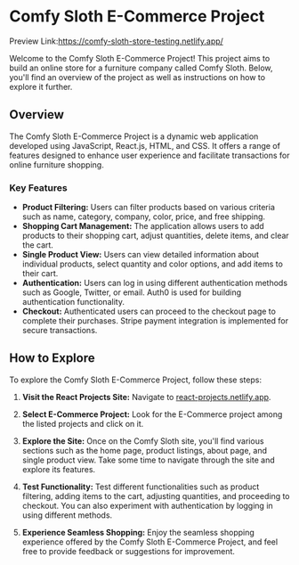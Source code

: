 # Comfy Sloth E-Commerce Project
Preview Link:https://comfy-sloth-store-testing.netlify.app/

Welcome to the Comfy Sloth E-Commerce Project! This project aims to build an online store for a furniture company called Comfy Sloth. Below, you'll find an overview of the project as well as instructions on how to explore it further.

## Overview

The Comfy Sloth E-Commerce Project is a dynamic web application developed using JavaScript, React.js, HTML, and CSS. It offers a range of features designed to enhance user experience and facilitate transactions for online furniture shopping.

### Key Features

- **Product Filtering:** Users can filter products based on various criteria such as name, category, company, color, price, and free shipping.
- **Shopping Cart Management:** The application allows users to add products to their shopping cart, adjust quantities, delete items, and clear the cart.
- **Single Product View:** Users can view detailed information about individual products, select quantity and color options, and add items to their cart.
- **Authentication:** Users can log in using different authentication methods such as Google, Twitter, or email. Auth0 is used for building authentication functionality.
- **Checkout:** Authenticated users can proceed to the checkout page to complete their purchases. Stripe payment integration is implemented for secure transactions.

## How to Explore

To explore the Comfy Sloth E-Commerce Project, follow these steps:

1. **Visit the React Projects Site:**
   Navigate to [react-projects.netlify.app](https://react-projects.netlify.app/).

2. **Select E-Commerce Project:**
   Look for the E-Commerce project among the listed projects and click on it.

3. **Explore the Site:**
   Once on the Comfy Sloth site, you'll find various sections such as the home page, product listings, about page, and single product view. Take some time to navigate through the site and explore its features.

4. **Test Functionality:**
   Test different functionalities such as product filtering, adding items to the cart, adjusting quantities, and proceeding to checkout. You can also experiment with authentication by logging in using different methods.

5. **Experience Seamless Shopping:**
   Enjoy the seamless shopping experience offered by the Comfy Sloth E-Commerce Project, and feel free to provide feedback or suggestions for improvement.


